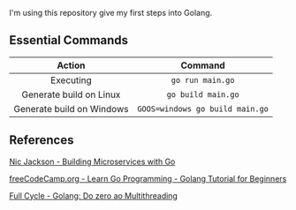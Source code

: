 
I'm using this repository give my first steps into Golang. 

## Essential Commands


|          Action          |           Command           |
|:-------------------------:|:-------------------------------:|
|         Executing         |         `go run main.go`        |
|  Generate build on Linux  |        `go build main.go`       |
| Generate build on Windows | `GOOS=windows go build main.go` |



## References

[Nic Jackson - Building Microservices with Go
](https://youtube.com/playlist?list=PLmD8u-IFdreyh6EUfevBcbiuCKzFk0EW_)

[freeCodeCamp.org - Learn Go Programming - Golang Tutorial for Beginners](https://youtu.be/YS4e4q9oBaU)

[Full Cycle - Golang: Do zero ao Multithreading](https://www.youtube.com/watch?v=_4JpGnoh0Pg&t=1040s)
